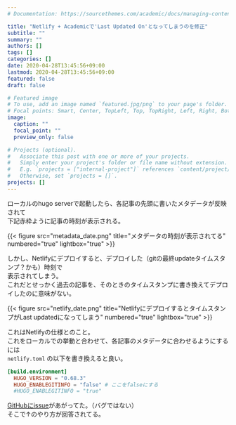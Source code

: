 ```yaml
---
# Documentation: https://sourcethemes.com/academic/docs/managing-content/

title: "Netlify + Academicで'Last Updated On'となってしまうのを修正"
subtitle: ""
summary: ""
authors: []
tags: []
categories: []
date: 2020-04-28T13:45:56+09:00
lastmod: 2020-04-28T13:45:56+09:00
featured: false
draft: false

# Featured image
# To use, add an image named `featured.jpg/png` to your page's folder.
# Focal points: Smart, Center, TopLeft, Top, TopRight, Left, Right, BottomLeft, Bottom, BottomRight.
image:
  caption: ""
  focal_point: ""
  preview_only: false

# Projects (optional).
#   Associate this post with one or more of your projects.
#   Simply enter your project's folder or file name without extension.
#   E.g. `projects = ["internal-project"]` references `content/project/deep-learning/index.md`.
#   Otherwise, set `projects = []`.
projects: []
---
```


ローカルのhugo serverで起動したら、各記事の先頭に書いたメタデータが反映されて  
下記赤枠ように記事の時刻が表示される。

{{< figure src="metadata_date.png" title="メタデータの時刻が表示されてる" numbered="true" lightbox="true" >}}


しかし、Netlifyにデプロイすると、デプロイした（gitの最終updateタイムスタンプ？かも）時刻で  
表示されてしまう。  
これだとせっかく過去の記事を、そのときのタイムスタンプに書き換えてデプロイしたのに意味がない。

{{< figure src="netlify_date.png" title="NetlifyにデプロイするとタイムスタンプがLast updatedになってしまう" numbered="true" lightbox="true" >}}

これはNetlifyの仕様とのこと。  
これをローカルでの挙動と合わせて、各記事のメタデータに合わせるようにするには  
`netlify.toml` の以下を書き換えると良い。

```toml
[build.environment]
  HUGO_VERSION = "0.68.3"
  HUGO_ENABLEGITINFO = "false" # ここをfalseにする
  #HUGO_ENABLEGITINFO = "true"
```

[GitHubにissue](https://github.com/gcushen/hugo-academic/issues/1346)があがってた。（バグではない）  
そこで↑のやり方が回答されてる。
